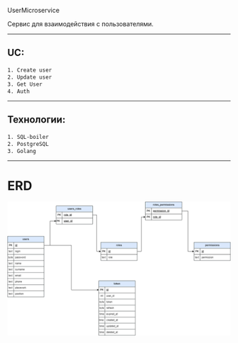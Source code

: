 UserMicroservice

Сервис для взаимодействия с пользователями.

---

UC:
--
    1. Create user
    2. Update user
    3. Get User
    4. Auth
---

Технологии:
--
    1. SQL-boiler
    2. PostgreSQL
    3. Golang
---

# ERD
![user.png](etc%2Fuser.png)
